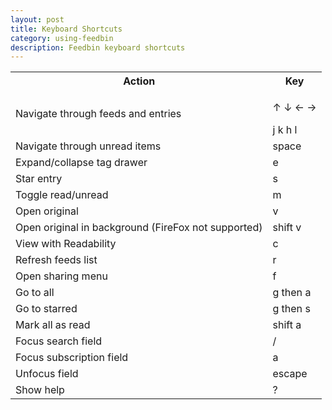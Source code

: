 ```yaml
---
layout: post
title: Keyboard Shortcuts
category: using-feedbin
description: Feedbin keyboard shortcuts
---
```


<table class="table table-bordered">
  <tr>
    <th>Action</th>
    <th>Key</th>
  </tr>
  <tr>
    <td>Navigate through feeds and entries</td>
    <td>
      <p><span class="key">↑</span> <span class="key">↓</span> <span class="key">←</span> <span class="key">→</span></p>
      <span class="key">j</span> <span class="key">k</span> <span class="key">h</span> <span class="key">l</span>
    </td>
  </tr>
  <tr>
    <td>Navigate through unread items</td>
    <td><span class="key wide">space</span></td>
  </tr>
  <tr>
    <td>Expand/collapse tag drawer</td>
    <td><span class="key">e</span></td>
  </tr>
  <tr>
    <td>Star entry</td>
    <td><span class="key">s</span></td>
  </tr>
  <tr>
    <td>Toggle read/unread</td>
    <td><span class="key">m</span></td>
  </tr>
  <tr>
    <td>Open original</td>
    <td><span class="key">v</span></td>
  </tr>
  <tr>
    <td>Open original in background (FireFox not supported)</td>
    <td><span class="key wide">shift</span> <span class="key">v</span></td>
  </tr>
  <tr>
    <td>View with Readability</td>
    <td><span class="key">c</span></td>
  </tr>
  <tr>
    <td>Refresh feeds list</td>
    <td><span class="key">r</span></td>
  </tr>
  <tr>
    <td>Open sharing menu</td>
    <td><span class="key">f</span></td>
  </tr>
  <tr>
    <td>Go to all</td>
    <td><span class="key">g</span> then <span class="key">a</span></td>
  </tr>
  <tr>
    <td>Go to starred</td>
    <td><span class="key">g</span> then <span class="key">s</span></td>
  </tr>
  <tr>
    <td>Mark all as read</td>
    <td><span class="key wide">shift</span> <span class="key">a</span></td>
  </tr>
  <tr>
    <td>Focus search field</td>
    <td><span class="key">/</span></td>
  </tr>
  <tr>
    <td>Focus subscription field</td>
    <td><span class="key">a</span></td>
  </tr>
  <tr>
    <td>Unfocus field</td>
    <td><span class="key wide">escape</span></td>
  </tr>
  <tr>
    <td>Show help</td>
    <td><span class="key">?</span></td>
  </tr>
</table>
